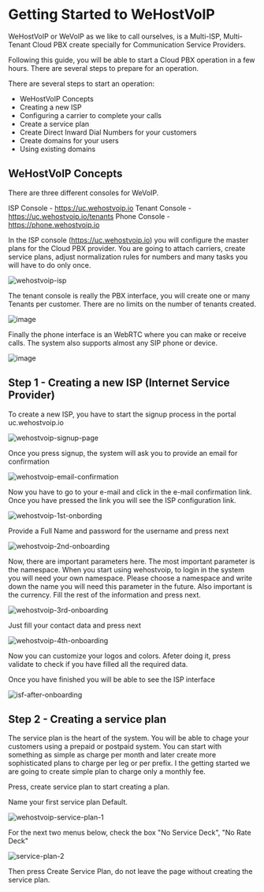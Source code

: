 # Getting Started to WeHostVoIP

WeHostVoIP or WeVoIP as we like to call ourselves, is a Multi-ISP, Multi-Tenant Cloud PBX create specially for Communication Service Providers. 

Following this guide, you will be able to start a Cloud PBX operation in a few hours. There are several steps to prepare for an operation.

There are several steps to start an operation:

* WeHostVoIP Concepts
* Creating a new ISP
* Configuring a carrier to complete your calls
* Create a service plan
* Create Direct Inward Dial Numbers for your customers
* Create domains for your users
* Using existing domains
 
## WeHostVoIP Concepts

There are three different consoles for WeVoIP.

ISP Console - https://uc.wehostvoip.io
Tenant Console - https://uc.wehostvoip.io/tenants
Phone Console - https://phone.wehostvoip.io

In the ISP console (https://uc.wehostvoip.io) you will configure the master plans for the Cloud PBX provider. You are going to attach carriers, create service plans, adjust normalization rules for numbers and many tasks you will have to do only once. 

![wehostvoip-isp](https://user-images.githubusercontent.com/4958202/153396697-236b7908-6c70-4fe8-8357-c304e5be5841.png)

The tenant console is really the PBX interface, you will create one or many Tenants per customer. There are no limits on the number of tenants created. 

![image](https://user-images.githubusercontent.com/4958202/153306442-ad897de4-3755-4ad5-bf1e-c88bbf83468d.png)

Finally the phone interface is an WebRTC where you can make or receive calls. The system also supports almost any SIP phone or device.

![image](https://user-images.githubusercontent.com/4958202/153306639-b3a04b17-c07e-49af-bb0d-7898f25b1499.png)

## Step 1 - Creating a new ISP (Internet Service Provider)

To create a new ISP, you have to start the signup process in the portal uc.wehostvoip.io

![wehostvoip-signup-page](https://user-images.githubusercontent.com/4958202/153394573-98053c2c-de18-4f68-bb54-8a3854d751b8.png)

Once you press signup, the system will ask you to provide an email for confirmation

![wehostvoip-email-confirmation](https://user-images.githubusercontent.com/4958202/153394860-fc61c76d-fe05-475b-9d4f-898d3a478770.png)

Now you have to go to your e-mail and click in the e-mail confirmation link. Once you have pressed the link you will see the ISP configuration link. 

![wehostvoip-1st-onbording](https://user-images.githubusercontent.com/4958202/153395980-67dcd005-d5c5-4acb-a1ff-256649f46613.png)

Provide a Full Name and password for the username and press next

![wehostvoip-2nd-onboarding](https://user-images.githubusercontent.com/4958202/153396350-df093e03-9dbd-45a9-b795-f84bdf99c170.png)

Now, there are important parameters here. The most important parameter is the namespace. When you start using wehostvoip, to login in the system you will need your own namespace. Please choose a namespace and write down the name you will need this parameter in the future. Also important is the currency. Fill the rest of the information and press next.

![wehostvoip-3rd-onboarding](https://user-images.githubusercontent.com/4958202/153397395-95d4c7e1-645b-4c67-a409-0db6f95fd563.png)

Just fill your contact data and press next

![wehostvoip-4th-onboarding](https://user-images.githubusercontent.com/4958202/153398003-c74bfb17-f734-445d-ad53-459d3525d466.png)

Now you can customize your logos and colors. Afeter doing it, press validate to check if you have filled all the required data. 

Once you have finished you will be able to see the ISP interface

![isf-after-onboarding](https://user-images.githubusercontent.com/4958202/153399595-0cd0dd4a-94a8-4167-8aa7-e2ab0adcd66c.png)

## Step 2 - Creating a service plan

The service plan is the heart of the system. You will be able to chage your customers using a prepaid or postpaid system. You can start with something as simple as charge per month and later create more sophisticated plans to charge per leg or per prefix. I the getting started we are going to create simple plan to charge only a monthly fee. 

Press, create service plan to start creating a plan. 

Name your first service plan Default. 

![wehostvoip-service-plan-1](https://user-images.githubusercontent.com/4958202/153400844-7030dc71-5e6b-4dc4-ad17-34096eb36f41.png)

For the next two menus below, check the box "No Service Deck", "No Rate Deck"

![service-plan-2](https://user-images.githubusercontent.com/4958202/153401140-0272f11b-7129-42e2-917a-b4545615d1b3.png)

Then press Create Service Plan, do not leave the page without creating the service plan. 









